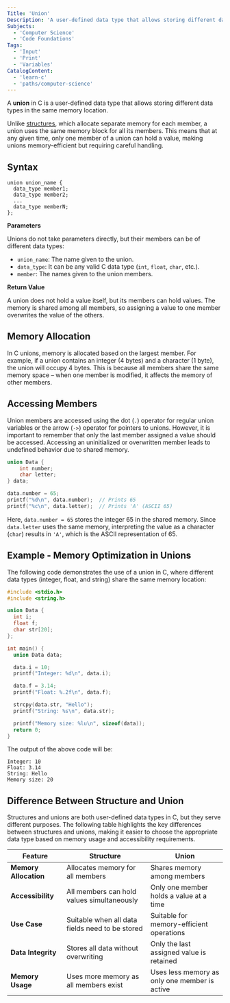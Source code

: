 ```yaml
---
Title: 'Union'
Description: 'A user-defined data type that allows storing different data types in the same memory location.'
Subjects:
  - 'Computer Science'
  - 'Code Foundations'
Tags:
  - 'Input'
  - 'Print'
  - 'Variables'
CatalogContent:
  - 'learn-c'
  - 'paths/computer-science'
---
```


A **union** in C is a user-defined data type that allows storing different data types in the same memory location.

Unlike [structures](https://www.codecademy.com/resources/docs/c/structures), which allocate separate memory for each member, a union uses the same memory block for all its members. This means that at any given time, only one member of a union can hold a value, making unions memory-efficient but requiring careful handling.

## Syntax

```pseudo
union union_name {
  data_type member1;
  data_type member2;
  ...
  data_type memberN;
};
```

**Parameters**

Unions do not take parameters directly, but their members can be of different data types:
- `union_name`: The name given to the union.
- `data_type`: It can be any valid C data type (`int`, `float`, `char`, etc.).
- `member`: The names given to the union members.

**Return Value**

A union does not hold a value itself, but its members can hold values. The memory is shared among all members, so assigning a value to one member overwrites the value of the others.

## Memory Allocation

In C unions, memory is allocated based on the largest member. For example, if a union contains an integer (4 bytes) and a character (1 byte), the union will occupy 4 bytes. This is because all members share the same memory space – when one member is modified, it affects the memory of other members.

## Accessing Members

Union members are accessed using the dot (`.`) operator for regular union variables or the arrow (`->`) operator for pointers to unions. However, it is important to remember that only the last member assigned a value should be accessed. Accessing an uninitialized or overwritten member leads to undefined behavior due to shared memory.

```c
union Data {
    int number;
    char letter;
} data;

data.number = 65;
printf("%d\n", data.number);  // Prints 65
printf("%c\n", data.letter);  // Prints 'A' (ASCII 65)
```

Here, `data.number = 65` stores the integer 65 in the shared memory. Since `data.letter` uses the same memory, interpreting the value as a character (`char`) results in `'A'`, which is the ASCII representation of 65.

## Example - Memory Optimization in Unions

The following code demonstrates the use of a union in C, where different data types (integer, float, and string) share the same memory location:

```c
#include <stdio.h>
#include <string.h>

union Data {
  int i;
  float f;
  char str[20];
};

int main() {
  union Data data;

  data.i = 10;
  printf("Integer: %d\n", data.i);

  data.f = 3.14;
  printf("Float: %.2f\n", data.f);

  strcpy(data.str, "Hello");
  printf("String: %s\n", data.str);

  printf("Memory size: %lu\n", sizeof(data));
  return 0;
}
```

The output of the above code will be:

```shell
Integer: 10
Float: 3.14
String: Hello
Memory size: 20
```

## Difference Between Structure and Union

Structures and unions are both user-defined data types in C, but they serve different purposes. The following table highlights the key differences between structures and unions, making it easier to choose the appropriate data type based on memory usage and accessibility requirements.

| Feature            | Structure                                   | Union                                |
|--------------------|-------------------------------------------|--------------------------------------|
| **Memory Allocation** | Allocates memory for all members         | Shares memory among members          |
| **Accessibility**   | All members can hold values simultaneously | Only one member holds a value at a time |
| **Use Case**        | Suitable when all data fields need to be stored | Suitable for memory-efficient operations |
| **Data Integrity**  | Stores all data without overwriting       | Only the last assigned value is retained |
| **Memory Usage**    | Uses more memory as all members exist     | Uses less memory as only one member is active |
